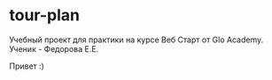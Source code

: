# tour-plan

Учебный проект для практики на курсе Веб Старт от Glo Academy. Ученик - Федорова Е.Е.

Привет :)
